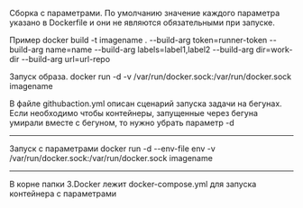Сборка с параметрами. По умолчанию значение каждого параметра указано в Dockerfile и они не являются обязательными при запуске.

Пример docker build -t imagename . --build-arg token=runner-token 
                                     --build-arg name=name
                                     --build-arg labels=label1,label2
                                     --build-arg dir=work-dir
                                     --build-arg url=url-repo


Запуск образа.
docker run -d -v /var/run/docker.sock:/var/run/docker.sock imagename

В файле githubaction.yml описан сценарий запуска задачи на бегунах. 
Если необходимо чтобы контейнеры, запущенные через бегуна умирали вместе с бегуном, то нужно убрать параметр -d
_______________________________________________________________________________________________________________

Запуск с параметрами
docker run -d --env-file env -v /var/run/docker.sock:/var/run/docker.sock imagename

_______________________________________________________________________________________________________________

В корне папки 3.Docker лежит docker-compose.yml для запуска контейнера с параметрами